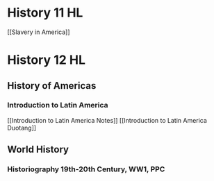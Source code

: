 
# History 11 HL

[[Slavery in America]]

# History 12 HL

## History of Americas
### Introduction to Latin America
[[Introduction to Latin America Notes]]
[[Introduction to Latin America Duotang]]
## World History
### Historiography 19th-20th Century, WW1, PPC